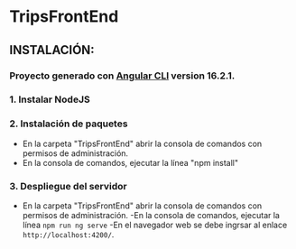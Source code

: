 # TripsFrontEnd

## INSTALACIÓN:
### Proyecto generado con [Angular CLI](https://github.com/angular/angular-cli) version 16.2.1.
###  1. Instalar NodeJS
###  2. Instalación de paquetes 
-  En la carpeta "TripsFrontEnd" abrir la consola de comandos con permisos de administración.
- En la consola de comandos, ejecutar la línea "npm install"

###  3. Despliegue del servidor
-  En la carpeta "TripsFrontEnd" abrir la consola de comandos con permisos de administración.
-En la consola de comandos, ejecutar la línea  `npm run ng serve`
-En el navegador web se debe ingrsar al enlace `http://localhost:4200/`.



